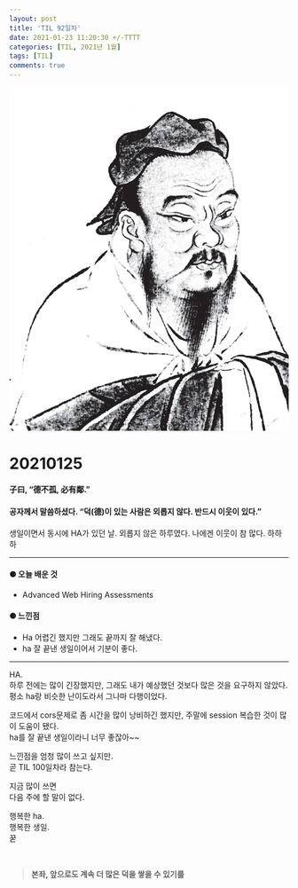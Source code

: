 ```yaml
---
layout: post
title: 'TIL 92일차'
date: 2021-01-23 11:20:30 +/-TTTT
categories: [TIL, 2021년 1월]
tags: [TIL]
comments: true
---
```


![image](/assets/img/sample/avatar.jpg)

# **20210125**

#### **子曰, “德不孤, 必有鄰.”**

#### **공자께서 말씀하셨다. “덕(德)이 있는 사람은 외롭지 않다. 반드시 이웃이 있다.”**

생일이면서 동시에 HA가 있던 날. 외롭지 않은 하루였다. 나에겐 이웃이 참 많다. 하하하

---

#### **⚈ 오늘 배운 것**

- Advanced Web Hiring Assessments

#### **⚈ 느낀점**

- Ha 어렵긴 했지만 그래도 끝까지 잘 해냈다. 
- ha 잘 끝낸 생일이어서 기분이 좋다. 

---

HA.  
하루 전에는 많이 긴장했지만, 그래도 내가 예상했던 것보다 많은 것을 요구하지 않았다.  
평소 ha랑 비슷한 난이도라서 그나마 다행이었다.  

코드에서 cors문제로 좀 시간을 많이 낭비하긴 했지만, 주말에 session 복습한 것이 많이 도움이 됐다.  
ha를 잘 끝낸 생일이라니 너무 좋잖아~~  

느낀점을 엄청 많이 쓰고 싶지만.  
곧 TIL 100일차라 참는다.  

지금 많이 쓰면  
다음 주에 할 말이 없다.  

행복한 ha.  
행복한 생일.  
꾿

<br>

> **본좌, 앞으로도 계속 더 많은 덕을 쌓을 수 있기를**
